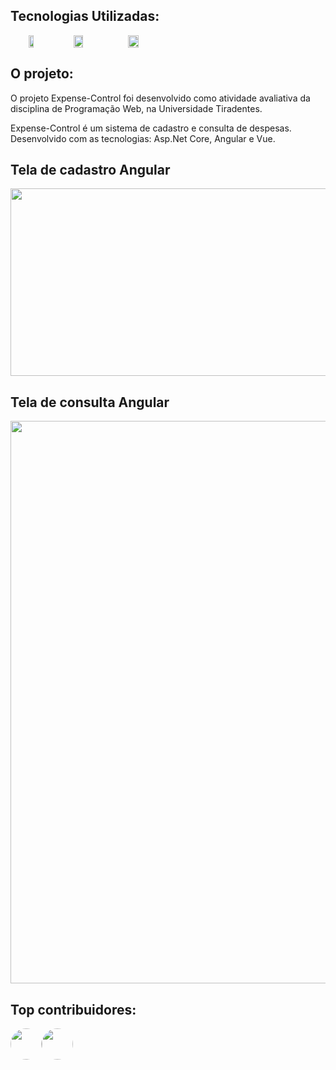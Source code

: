 
## Tecnologias Utilizadas: 
<div align="center" style="display:flex; ">

<img src="https://upload.wikimedia.org/wikipedia/commons/thumb/c/cf/Angular_full_color_logo.svg/250px-Angular_full_color_logo.svg.png" width="13%" height="55%"/>

<img src="https://user-images.githubusercontent.com/41491555/69926952-2c0db580-1495-11ea-9ee7-18480ca6b639.png" width="17%" height="45%"/>

<img src="https://user-images.githubusercontent.com/41491555/69926858-d9cc9480-1494-11ea-8ae4-93cf37197c63.png" width="18%" height="45%"/>
</div>

</div>

## O projeto:
<p style="text-indent= 50px;">
O projeto Expense-Control foi desenvolvido como atividade avaliativa da disciplina de Programação Web, na Universidade Tiradentes.

Expense-Control é um sistema de cadastro e consulta de despesas. Desenvolvido com as tecnologias: Asp.Net Core, Angular e Vue.
<p>
 
 ## Tela de cadastro Angular
<img src="https://user-images.githubusercontent.com/41491555/69927721-d4bd1480-1497-11ea-917e-3756e9633c98.jpg" width="900px" height="300px"/>

## Tela de consulta Angular
<img src="https://user-images.githubusercontent.com/41491555/69927762-0504b300-1498-11ea-9790-9225a38d7dc6.jpg" width="900px" />

## Top contribuidores:

<div style="display:flex; justify-content: flex-start">
 <a href="https://github.com/kelvinmuriilo"><img src="https://avatars0.githubusercontent.com/u/41491555?s=60&v=4" width="50px", style="border-radius: 25px;"/></a>
   <a href="https://github.com/nathanfeitoza"><img src="https://avatars3.githubusercontent.com/u/37680036?s=400&v=4" width="50px", style="border-radius: 25px;"/></a>
</div>



